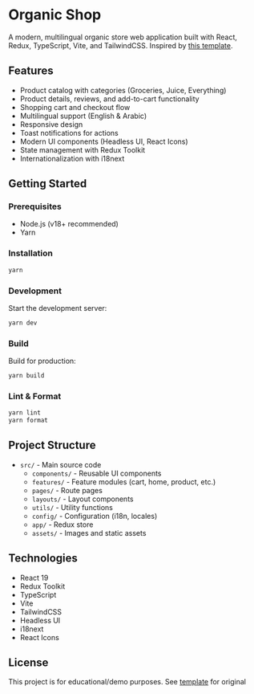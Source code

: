 # Organic Shop

A modern, multilingual organic store web application built with React, Redux, TypeScript, Vite, and TailwindCSS. Inspired by [this template](https://websitedemos.net/organic-shop-02/).

## Features

- Product catalog with categories (Groceries, Juice, Everything)
- Product details, reviews, and add-to-cart functionality
- Shopping cart and checkout flow
- Multilingual support (English & Arabic)
- Responsive design
- Toast notifications for actions
- Modern UI components (Headless UI, React Icons)
- State management with Redux Toolkit
- Internationalization with i18next

## Getting Started

### Prerequisites

- Node.js (v18+ recommended)
- Yarn

### Installation

```sh
yarn
```

### Development

Start the development server:

```sh
yarn dev
```

### Build

Build for production:

```sh
yarn build
```

### Lint & Format

```sh
yarn lint
yarn format
```

## Project Structure

- `src/` - Main source code
    - `components/` - Reusable UI components
    - `features/` - Feature modules (cart, home, product, etc.)
    - `pages/` - Route pages
    - `layouts/` - Layout components
    - `utils/` - Utility functions
    - `config/` - Configuration (i18n, locales)
    - `app/` - Redux store
    - `assets/` - Images and static assets

## Technologies

- React 19
- Redux Toolkit
- TypeScript
- Vite
- TailwindCSS
- Headless UI
- i18next
- React Icons

## License

This project is for educational/demo purposes. See [template](https://websitedemos.net/organic-shop-02/) for original
